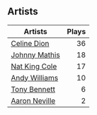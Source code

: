 ## Artists
Artists | Plays 
----- | -----: 
[Celine Dion](/artists/celine-dion-39068) | 36
[Johnny Mathis](/artists/johnny-mathis-14581) | 18
[Nat King Cole](/artists/nat-king-cole-3428) | 17
[Andy Williams](/artists/andy-williams-16425) | 10
[Tony Bennett](/artists/tony-bennett-2564) | 6
[Aaron Neville](/artists/aaron-neville-384) | 2

